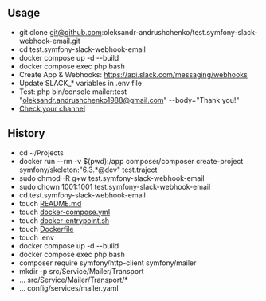 ## Usage

* git clone git@github.com:oleksandr-andrushchenko/test.symfony-slack-webhook-email.git
* cd test.symfony-slack-webhook-email
* docker compose up -d --build
* docker compose exec php bash
* Create App & Webhooks: https://api.slack.com/messaging/webhooks
* Update SLACK_* variables in .env file
* Test: php bin/console mailer:test "oleksandr.andrushchenko1988@gmail.com" --body="Thank you!"
* [Check your channel](img.png)

## History

* cd ~/Projects
* docker run --rm -v $(pwd):/app composer/composer create-project symfony/skeleton:"6.3.*@dev" test.traject
* sudo chmod -R g+w test.symfony-slack-webhook-email
* sudo chown 1001:1001 test.symfony-slack-webhook-email
* cd test.symfony-slack-webhook-email
* touch [README.md](README.md)
* touch [docker-compose.yml](docker-compose.yml)
* touch [docker-entrypoint.sh](docker-entrypoint.sh)
* touch [Dockerfile](Dockerfile)
* touch .env
* docker compose up -d --build
* docker compose exec php bash
* composer require symfony/http-client symfony/mailer
* mkdir -p src/Service/Mailer/Transport
* ... src/Service/Mailer/Transport/*
* ... config/services/mailer.yaml